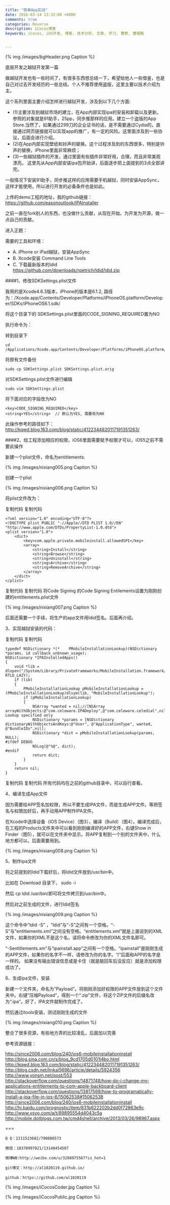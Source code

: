```yaml
---
title: "简单App实战"
date: 2016-03-14 13:32:08 +0800
comments: true
categories: Reverse
description: iCocos博客
keywords: iCocos, iOS开发, 博客, 技术分析, 文章, 学习, 曹黎, 曹理鹏


---
```


{% img /images/bgHeader.png Caption %}  


底层开发之越狱开发第一篇



做越狱开发也有一些时间了，有很多东西想总结一下，希望给他人一些借鉴，也是自己对过去开发经历的一些总结。个人不推荐使用盗版，这里主要以技术介绍为主。

这个系列里面主要介绍怎样进行越狱开发，涉及到以下几个方面:

* (1)主要涉及到越狱市场的建立，在App内部实现ipa的安装和卸载以及更新。参照的对象就是91助手，25pp，同步推那样的应用。建立一个盗版的App Store.当然了，如果通过299刀的企业证书的话，是不需要通过Cydia的，直接通过网页链接就可以实现app的推广，有一定的风险。这里面涉及到一些协议，后面会进行介绍。
* (2)在App内部实现壁纸和铃声的替换。这个过程涉及到的东西很多，特别是铃声的替换，iPhone里面非常麻烦；
* (3)一些越狱插件的开发，通过里面有些插件非常好用，合理，而且非常美观漂亮。
这里先从App内部安装ipa包开始讲，后面逐步把上面提到的3点全部讲完。





<!--more-->




一般情况下安装91助手，同步推这样的应用需要手机越狱，同时安装AppSync，这样才能使用，所以进行开发的必备条件也是如此。

上传的demo工程的地址，我的github链接：https://github.com/easonoutlook/IPAInstaller

之前一直在fork别人的东西，也没做什么贡献，从现在开始，为开发为开源，做一点自己的贡献。

 

进入正题：

需要的工具和环境：

* A. iPhone or iPad越狱，安装AppSync
* B. Xcode安装 Command Line Tools
* C. 下载最新版本的ldid https://github.com/downloads/rpetrich/ldid/ldid.zip
 

####1、修改SDKSettings.plist文件

我用的是Xcode4.6.3版本，iPhone的版本是6.1.2, 路径为：/Xcode.app/Contents/Developer/Platforms/iPhoneOS.platform/Developer/SDKs/iPhoneOS6.1.sdk/

将这个目录下的 SDKSettings.plist里面的CODE_SIGNING_REQUIRED置为NO

执行命令为：

转到目录下

	cd /Applications/Xcode.app/Contents/Developer/Platforms/iPhoneOS.platform/Developer/SDKs/iPhoneOS6.1.sdk

将原有文件备份

	sudo cp SDKSettings.plist SDKSettings.plist.orig

对SDKSettings.plist文件进行编辑

	sudo vim SDKSettings.plist

将下面对应的字段改为NO

	<key>CODE_SIGNING_REQUIRED</key>
	<string>YES</string>  // 默认为YES, 需要改为NO
此操作参考的路径如下：http://kqwd.blog.163.com/blog/static/4122344820117191351263/

 

####2、给工程添加相应的权限，iOS6里面需要赋予权限才可以，iOS5之前不需要此操作

新建一个plist文件，命名为entitlements.



{% img /images/nixiang005.png Caption %}  


创建一个plist



{% img /images/nixiang006.png Caption %}  

将plist文件改为：

复制代码
复制代码

	<?xml version="1.0" encoding="UTF-8"?>
	<!DOCTYPE plist PUBLIC "-//Apple//DTD PLIST 1.0//EN" "http://www.apple.com/DTDs/PropertyList-1.0.dtd">
	<plist version="1.0">
	    <dict>
	        <key>com.apple.private.mobileinstall.allowedSPI</key>
	        <array>
	            <string>Install</string>
	            <string>Browse</string>
	            <string>Uninstall</string>
	            <string>Archive</string>
	            <string>RemoveArchive</string>
	        </array>
	    </dict>
	</plist>
复制代码
复制代码
将Code Signing 的Code Signing Entilements设置为刚刚创建的entitlements.plist文件



{% img /images/nixiang007.png Caption %}  


后面还需要一个手续，将生产的app文件用ldid签名。后面再介绍。

 

3、实现越狱安装的代码：

复制代码
复制代码

	typedef NSDictionary *(*	PMobileInstallationLookup)(NSDictionary *params, id callback_unknown_usage);
	NSDictionary *IPAInstalledApps()
	{
	    void *lib = dlopen("/System/Library/PrivateFrameworks/MobileInstallation.framework/MobileInstallation", RTLD_LAZY);
	    if (lib)
	    {
	        PMobileInstallationLookup pMobileInstallationLookup = (PMobileInstallationLookup)dlsym(lib, "MobileInstallationLookup");
	        if (pMobileInstallationLookup)
	        {
	            NSArray *wanted = nil;//[NSArray arrayWithObjects:@"com.celeware.IPADeploy",@"com.celeware.celedial",nil]; Lookup specified only
	            NSDictionary *params = [NSDictionary dictionaryWithObjectsAndKeys:@"User", @"ApplicationType", wanted, @"BundleIDs",nil];
	            NSDictionary *dict = pMobileInstallationLookup(params, NULL);
	#ifdef DEBUG
	            NSLog(@"%@", dict);
	#endif
	            return dict;
	        }
	    }
	    return nil;
	}
复制代码
复制代码
所有代码均在之前的github目录中，可以自行查看。

 

4、编译生成App文件

因为需要给APP签名加权限，所以不要生成IPA文件，而是生成APP文件。等把签名与权限加好后，再手动用APP制作IPA文件。

 在Xcode中选择设备（IOS Device）（图3），编译（Build）（图4）。编译完成后，在工程的Products文件夹中可以看到刚刚编译好的APP文件，右键Show in Finder（图5），就可以在文件夹中显示。将APP复制到一个别的文件夹中，什么地方都可以，后面需要用到。




{% img /images/nixiang008.png Caption %}  

 

5、制作ipa文件

将之前提到的ldid下载好后，将ldid文件放到/usr/bin中。

比如在 Download 目录下， sudo -i 

然后 cp ldid /usr/bin/即可将文件拷贝到/usr/bin中。

然后对之前生成的文件，进行ldid签名



{% img /images/nixiang009.png Caption %}  

 

这个命令中“ldid -S” ，“ldid”与“-S”之间有一个空格。“-S”与“entitlements.xml”之间没有空格。“entitlements.xml”就是上面说到的XML文件，如果你的XML不是这个名，请将命令修改为你的XML文件名即可。

“-Sentitlements.xm”与“ipainstall.app”之间有一个空格。“ipainstall”是刚刚生成的APP文件，如果你的名字不一样，请修改为你的名字。“/“后面和APP的名字是一样的。  如果没有输出错误信息或是卡住（就是敲回车后没反应）就是添加权限成功了。

 

6、生成ipa文件，安装

新建一个文件夹，命名为“Payload”。将刚刚添加好权限的APP文件放到这个文件夹中。右键“压缩Payload”，得到一个“.zip”文件，将这个ZIP文件的后缀名改为“.ipa”。好了，IPA文件就制作完成了。

然后通过itools安装，测试刚刚生成的文件


{% img /images/nixiang010.png Caption %}  

 

整合了很多资源，有些地方弄的比较凌乱，后面加以完善

 

参考资源链接：

http://since2006.com/blog/240/ios6-mobileinstallationinstall
http://blog.sina.com.cn/s/blog_9cd1705d0101l4bo.html
http://kqwd.blog.163.com/blog/static/4122344820117191351263/
http://blog.csdn.net/linkai5696/article/details/5924356
http://www.yonsm.net/post/553
http://stackoverflow.com/questions/14871748/how-do-i-change-my-applications-entitlements-to-com-apple-backboard-client
http://stackoverflow.com/questions/13817569/how-to-programatically-install-a-ipa-file-in-ios-6/15062538#15062538
http://since2006.com/blog/240/ios6-mobileinstallationinstall
http://hi.baidu.com/prognostic/item/831b622202b2dd0f72863e9c
http://www.vsyo.com/a/t/89895554d4043c5a
http://mobile.dotblogs.com.tw/cmd4shell/archive/2013/03/26/98967.aspx
 

===

    Q Q：2211523682/790806573

    微信：18370997821/13148454507
    
    微博WB:http://weibo.com/u/3288975567?is_hot=1
    
	git博文：http://al1020119.github.io/
	
	github：https://github.com/al1020119


{% img /images/iCocosCoder.jpg Caption %}  

{% img /images/iCocosPublic.jpg Caption %}  
